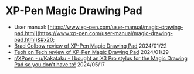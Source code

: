# XP-Pen Magic Drawing Pad

* User manual: [https://www.xp-pen.com/user-manual/magic-drawing-pad.html](https://www.xp-pen.com/user-manual/magic-drawing-pad.html)&#x20;
* [Brad Colbow review of XP-Pen Magic Drawing Pad](https://www.youtube.com/watch?v=6Ko-SgLJ26U) 2024/01/22
* [Teoh on Tech review of XP-Pen Magic Drawing Pad](https://www.youtube.com/watch?v=gVfGU\_3-SyY) 2024/01/29
* [r/XPpen - u/Kakataku - I bought an X3 Pro stylus for the Magic Drawing Pad so you don't have to!](https://www.reddit.com/r/XPpen/comments/1cudr4u/i\_bought\_an\_x3\_pro\_stylus\_for\_the\_magic\_drawing/) 2024/05/17&#x20;

